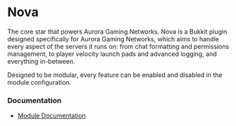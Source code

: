 # Nova
The core star that powers Aurora Gaming Networks. Nova is a Bukkit plugin designed specifically for Aurora Gaming Networks, which aims to handle every aspect of the servers it runs on: from chat formatting and permissions management, to player velocity launch pads and advanced logging, and everything in-between.

Designed to be modular, every feature can be enabled and disabled in the module configuration.

### Documentation

* [Module Documentation](https://github.com/chaseoes/Nova/wiki/Module-Documentation)
